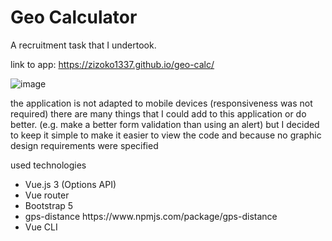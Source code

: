 # Geo Calculator

A recruitment task that I undertook.

link to app: https://zizoko1337.github.io/geo-calc/

![image](https://user-images.githubusercontent.com/95056942/201545274-688b17f9-b8fa-4bba-86e7-09acde757c61.png)

the application is not adapted to mobile devices (responsiveness was not required)
there are many things that I could add to this application or do better. (e.g. make a better form validation than using an alert) but I decided to keep it simple to make it easier to view the code and because no graphic design requirements were specified

used technologies
<ul>

<li>
Vue.js 3 (Options API)
</li>
<li>
Vue router
</li>
<li>
Bootstrap 5
</li>
<li>
gps-distance https://www.npmjs.com/package/gps-distance
</li>
<li>
Vue CLI
</li>

</ul>
